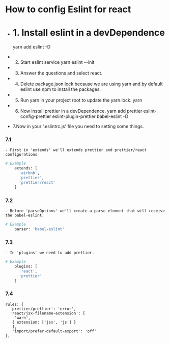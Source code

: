 # How to config Eslint for react

* # 1. Install eslint in a devDependence
	yarn add eslint -D

* 2. Start eslint service
	yarn eslint --init

* 3. Answer the questions and select react.


* 4. Delete package.json.lock because we are using yarn and by default eslint use npm to install the packages.

* 5. Run yarn in your project root to update the yarn.lock.
	yarn

* 6. Now install prettier in a devDependence.
	yarn add prettier eslint-config-prettier eslint-plugin-prettier babel-eslint -D

* 7.Now in your '.eslintrc.js' file you need to setting some things.

### 7.1 
	- First in 'extends' we'll extends prettier and prettier/react configurations
```bash
# Example
	extends: [
	  'airbnb',
	  'prettier',
	  'prettier/react'
	]
```

### 7.2 
	- Before 'parseOptions' we'll create a parse element that will receive the babel-eslint.
```bash
# Example
	parser: 'babel-eslint'
```

### 7.3
	- In 'plugins' we need to add prettier.
```bash
# Example
	plugins: [
	  'react',
	  'prettier'
	]
```

### 7.4
```
rules: {
  'prettier/prettier': 'error',
  'react/jsx-filename-extension': [
    'warn',
   { extension: ['jsx', 'js'] }
   ],
   'import/prefer-default-export': 'off'
},
```


